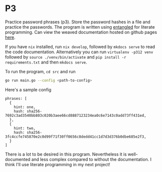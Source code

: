 # P3

Practice password phrases (p3).
Store the password hashes in a file and practice the passwords.
The program is written using [entangled](https://github.com/entangled/entangled) for literate programming.
Can view the weaved documentation hosted on github pages [here](https://sanferdsouza.github.io/p3/).

If you have `nix` installed, run `nix develop`, followed by `mkdocs serve` to read the code documentation.
Alternatively you can run `virtualenv -p312 venv` followed by `source ./venv/bin/activate`
and `pip install -r requirements.txt` and then `mkdocs serve`.

To run the program, `cd src` and run

```bash
go run main.go --config <path-to-config>
```

Here's a sample config

```
phrases: [
  {
    hint: one,
    hash: sha256-7692c3ad3540bb803c020b3aee66cd8887123234ea0c6e7143c0add73ff431ed,
  },
  {
    hint: two,
    hash: sha256-3fc4ccfe745870e2c0d99f71f30ff0656c8dedd41cc1d7d3d376b0dbe685e2f3,
  }
]

```

There is a lot to be desired in this program.
Nevertheless it is well-documented and less complex compared to without the documentation.
I think I'll use literate programming in my next project!
